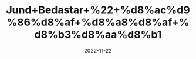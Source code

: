 ---
title: 'Jund+Bedastar+%22+%d8%ac%d9%86%d8%af+%d8%a8%d8%af+%d8%b3%d8%aa%d8%b1'
date: '2022-11-22' 
metatag: '' 
inventory: '0' 
draft: false 
# meta description 
shortDescripton: 'Castoreum+%22+It+is+useful+in+the+treatment+of+arthritis%2c+joint+pain%2c+and+inflammation.+Jund+Bedastar+is+also+used+as+a+flavoring+agent+to+enhance+the+aroma+of+the+food.'
description: 'Herbs+%d8%ac%da%91%db%8c+%d8%a8%d9%88%d9%b9%db%8c'
longdescription: ''
tags: ''
brand: ''
subCategory: ''
unit: '10 gm-Pk'
sellCount: '0'
featured: True
# product Price
price: '1600.0'
# Product Short Description
shortDescription: 'Castoreum+%22+It+is+useful+in+the+treatment+of+arthritis%2c+joint+pain%2c+and+inflammation.+Jund+Bedastar+is+also+used+as+a+flavoring+agent+to+enhance+the+aroma+of+the+food.'
productID: '2C8D956D-5424-ED11-9968-005056B3A416'
type: 'products'
category: 'Herbs+%d8%ac%da%91%db%8c+%d8%a8%d9%88%d9%b9%db%8c' 
thumnailproduct: 'https://eraconnect.blob.core.windows.net/product-images/aminsaddiquidawakhana/2C8D956D-5424-ED11-9968-005056B3A416.webp' 
images:
  - image: 'https://eraconnect.blob.core.windows.net/product-images/aminsaddiquidawakhana/2C8D956D-5424-ED11-9968-005056B3A416.webp'  
Variants:
---